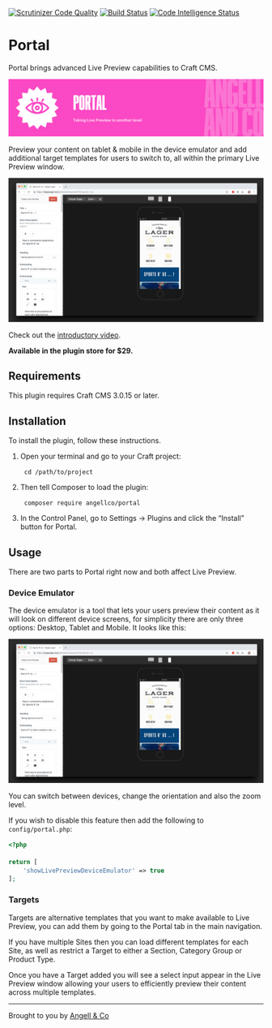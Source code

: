 [![Scrutinizer Code Quality](https://scrutinizer-ci.com/g/angell-co/Portal/badges/quality-score.png?b=master)](https://scrutinizer-ci.com/g/angell-co/Portal/?branch=master) [![Build Status](https://scrutinizer-ci.com/g/angell-co/Portal/badges/build.png?b=master)](https://scrutinizer-ci.com/g/angell-co/Portal/build-status/master) [![Code Intelligence Status](https://scrutinizer-ci.com/g/angell-co/Portal/badges/code-intelligence.svg?b=master)](https://scrutinizer-ci.com/code-intelligence)

# Portal

Portal brings advanced Live Preview capabilities to Craft CMS.

![Banner](resources/img/banner.png)

Preview your content on tablet & mobile in the device emulator and add additional target templates for users to switch to, all within the primary Live Preview window.

![Screenshot](resources/img/screenshot.png)

Check out the [introductory video](https://youtu.be/BWXoswTiUGk).

**Available in the plugin store for $29.**


## Requirements

This plugin requires Craft CMS 3.0.15 or later.

## Installation

To install the plugin, follow these instructions.

1. Open your terminal and go to your Craft project:

        cd /path/to/project

2. Then tell Composer to load the plugin:

        composer require angellco/portal

3. In the Control Panel, go to Settings → Plugins and click the “Install” button for Portal.


## Usage

There are two parts to Portal right now and both affect Live Preview. 


### Device Emulator

The device emulator is a tool that lets your users preview their content as it will look on different device screens, for simplicity there are only three options: Desktop, Tablet and Mobile. It looks like this:

![Screenshot](resources/img/screenshot.png)

You can switch between devices, change the orientation and also the zoom level.

If you wish to disable this feature then add the following to `config/portal.php`:

```php
<?php

return [
    'showLivePreviewDeviceEmulator' => true
];
```

### Targets

Targets are alternative templates that you want to make available to Live Preview, you can add them by going to the Portal tab in the main navigation.

If you have multiple Sites then you can load different templates for each Site, as well as restrict a Target to either a Section, Category Group or Product Type.

Once you have a Target added you will see a select input appear in the Live Preview window allowing your users to efficiently preview their content across multiple templates.


---

Brought to you by [Angell & Co](https://angell.io)
